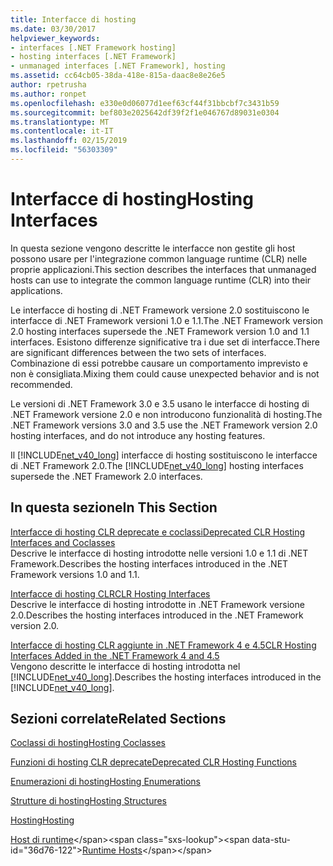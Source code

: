 ```yaml
---
title: Interfacce di hosting
ms.date: 03/30/2017
helpviewer_keywords:
- interfaces [.NET Framework hosting]
- hosting interfaces [.NET Framework]
- unmanaged interfaces [.NET Framework], hosting
ms.assetid: cc64cb05-38da-418e-815a-daac8e8e26e5
author: rpetrusha
ms.author: ronpet
ms.openlocfilehash: e330e0d06077d1eef63cf44f31bbcbf7c3431b59
ms.sourcegitcommit: bef803e2025642df39f2f1e046767d89031e0304
ms.translationtype: MT
ms.contentlocale: it-IT
ms.lasthandoff: 02/15/2019
ms.locfileid: "56303309"
---
```

# <a name="hosting-interfaces"></a><span data-ttu-id="36d76-102">Interfacce di hosting</span><span class="sxs-lookup"><span data-stu-id="36d76-102">Hosting Interfaces</span></span>
<span data-ttu-id="36d76-103">In questa sezione vengono descritte le interfacce non gestite gli host possono usare per l'integrazione common language runtime (CLR) nelle proprie applicazioni.</span><span class="sxs-lookup"><span data-stu-id="36d76-103">This section describes the interfaces that unmanaged hosts can use to integrate the common language runtime (CLR) into their applications.</span></span>  
  
 <span data-ttu-id="36d76-104">Le interfacce di hosting di .NET Framework versione 2.0 sostituiscono le interfacce di .NET Framework versioni 1.0 e 1.1.</span><span class="sxs-lookup"><span data-stu-id="36d76-104">The .NET Framework version 2.0 hosting interfaces supersede the .NET Framework version 1.0 and 1.1 interfaces.</span></span> <span data-ttu-id="36d76-105">Esistono differenze significative tra i due set di interfacce.</span><span class="sxs-lookup"><span data-stu-id="36d76-105">There are significant differences between the two sets of interfaces.</span></span> <span data-ttu-id="36d76-106">Combinazione di essi potrebbe causare un comportamento imprevisto e non è consigliata.</span><span class="sxs-lookup"><span data-stu-id="36d76-106">Mixing them could cause unexpected behavior and is not recommended.</span></span>  
  
 <span data-ttu-id="36d76-107">Le versioni di .NET Framework 3.0 e 3.5 usano le interfacce di hosting di .NET Framework versione 2.0 e non introducono funzionalità di hosting.</span><span class="sxs-lookup"><span data-stu-id="36d76-107">The .NET Framework versions 3.0 and 3.5 use the .NET Framework version 2.0 hosting interfaces, and do not introduce any hosting features.</span></span>  
  
 <span data-ttu-id="36d76-108">Il [!INCLUDE[net_v40_long](../../../../includes/net-v40-long-md.md)] interfacce di hosting sostituiscono le interfacce di .NET Framework 2.0.</span><span class="sxs-lookup"><span data-stu-id="36d76-108">The [!INCLUDE[net_v40_long](../../../../includes/net-v40-long-md.md)] hosting interfaces supersede the .NET Framework 2.0 interfaces.</span></span>
  
## <a name="in-this-section"></a><span data-ttu-id="36d76-109">In questa sezione</span><span class="sxs-lookup"><span data-stu-id="36d76-109">In This Section</span></span>  
 [<span data-ttu-id="36d76-110">Interfacce di hosting CLR deprecate e coclassi</span><span class="sxs-lookup"><span data-stu-id="36d76-110">Deprecated CLR Hosting Interfaces and Coclasses</span></span>](../../../../docs/framework/unmanaged-api/hosting/deprecated-clr-hosting-interfaces-and-coclasses.md)  
 <span data-ttu-id="36d76-111">Descrive le interfacce di hosting introdotte nelle versioni 1.0 e 1.1 di .NET Framework.</span><span class="sxs-lookup"><span data-stu-id="36d76-111">Describes the hosting interfaces introduced in the .NET Framework versions 1.0 and 1.1.</span></span>  
  
 [<span data-ttu-id="36d76-112">Interfacce di hosting CLR</span><span class="sxs-lookup"><span data-stu-id="36d76-112">CLR Hosting Interfaces</span></span>](../../../../docs/framework/unmanaged-api/hosting/clr-hosting-interfaces.md)  
 <span data-ttu-id="36d76-113">Descrive le interfacce di hosting introdotte in .NET Framework versione 2.0.</span><span class="sxs-lookup"><span data-stu-id="36d76-113">Describes the hosting interfaces introduced in the .NET Framework version 2.0.</span></span>  
  
 [<span data-ttu-id="36d76-114">Interfacce di hosting CLR aggiunte in .NET Framework 4 e 4.5</span><span class="sxs-lookup"><span data-stu-id="36d76-114">CLR Hosting Interfaces Added in the .NET Framework 4 and 4.5</span></span>](../../../../docs/framework/unmanaged-api/hosting/clr-hosting-interfaces-added-in-the-net-framework-4-and-4-5.md)  
 <span data-ttu-id="36d76-115">Vengono descritte le interfacce di hosting introdotta nel [!INCLUDE[net_v40_long](../../../../includes/net-v40-long-md.md)].</span><span class="sxs-lookup"><span data-stu-id="36d76-115">Describes the hosting interfaces introduced in the [!INCLUDE[net_v40_long](../../../../includes/net-v40-long-md.md)].</span></span>  
  
## <a name="related-sections"></a><span data-ttu-id="36d76-116">Sezioni correlate</span><span class="sxs-lookup"><span data-stu-id="36d76-116">Related Sections</span></span>  
 [<span data-ttu-id="36d76-117">Coclassi di hosting</span><span class="sxs-lookup"><span data-stu-id="36d76-117">Hosting Coclasses</span></span>](../../../../docs/framework/unmanaged-api/hosting/hosting-coclasses.md)  
  
 [<span data-ttu-id="36d76-118">Funzioni di hosting CLR deprecate</span><span class="sxs-lookup"><span data-stu-id="36d76-118">Deprecated CLR Hosting Functions</span></span>](../../../../docs/framework/unmanaged-api/hosting/deprecated-clr-hosting-functions.md)  
  
 [<span data-ttu-id="36d76-119">Enumerazioni di hosting</span><span class="sxs-lookup"><span data-stu-id="36d76-119">Hosting Enumerations</span></span>](../../../../docs/framework/unmanaged-api/hosting/hosting-enumerations.md)  
  
 [<span data-ttu-id="36d76-120">Strutture di hosting</span><span class="sxs-lookup"><span data-stu-id="36d76-120">Hosting Structures</span></span>](../../../../docs/framework/unmanaged-api/hosting/hosting-structures.md)  
  
 [<span data-ttu-id="36d76-121">Hosting</span><span class="sxs-lookup"><span data-stu-id="36d76-121">Hosting</span></span>](../../../../docs/framework/unmanaged-api/hosting/index.md)  
  
 <span data-ttu-id="36d76-122">[Host di runtime](https://docs.microsoft.com/previous-versions/dotnet/netframework-4.0/a51xd4ze(v=vs.100))</span><span class="sxs-lookup"><span data-stu-id="36d76-122">[Runtime Hosts](https://docs.microsoft.com/previous-versions/dotnet/netframework-4.0/a51xd4ze(v=vs.100))</span></span>
